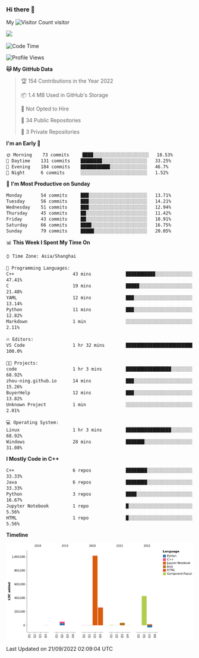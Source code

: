 ### Hi there 👋

My ![Visitor Count](https://profile-counter.glitch.me/bugcat9/count.svg) visitor
<!--
**bugcat9/bugcat9** is a ✨ _special_ ✨ repository because its `README.md` (this file) appears on your GitHub profile.

Here are some ideas to get you started:

- 🔭 I’m currently working on ...
- 🌱 I’m currently learning ...
- 👯 I’m looking to collaborate on ...
- 🤔 I’m looking for help with ...
- 💬 Ask me about ...
- 📫 How to reach me: ...
- 😄 Pronouns: ...
- ⚡ Fun fact: ...
-->
![](https://github-readme-stats.vercel.app/api?username=bugcat9)



<!--START_SECTION:waka-->
![Code Time](http://img.shields.io/badge/Code%20Time-671%20hrs%2013%20mins-blue)

![Profile Views](http://img.shields.io/badge/Profile%20Views-21-blue)

**🐱 My GitHub Data** 

> 🏆 154 Contributions in the Year 2022
 > 
> 📦 1.4 MB Used in GitHub's Storage 
 > 
> 🚫 Not Opted to Hire
 > 
> 📜 34 Public Repositories 
 > 
> 🔑 3 Private Repositories  
 > 
**I'm an Early 🐤** 

```text
🌞 Morning    73 commits     ████░░░░░░░░░░░░░░░░░░░░░   18.53% 
🌆 Daytime    131 commits    ████████░░░░░░░░░░░░░░░░░   33.25% 
🌃 Evening    184 commits    ███████████░░░░░░░░░░░░░░   46.7% 
🌙 Night      6 commits      ░░░░░░░░░░░░░░░░░░░░░░░░░   1.52%

```
📅 **I'm Most Productive on Sunday** 

```text
Monday       54 commits     ███░░░░░░░░░░░░░░░░░░░░░░   13.71% 
Tuesday      56 commits     ███░░░░░░░░░░░░░░░░░░░░░░   14.21% 
Wednesday    51 commits     ███░░░░░░░░░░░░░░░░░░░░░░   12.94% 
Thursday     45 commits     ██░░░░░░░░░░░░░░░░░░░░░░░   11.42% 
Friday       43 commits     ██░░░░░░░░░░░░░░░░░░░░░░░   10.91% 
Saturday     66 commits     ████░░░░░░░░░░░░░░░░░░░░░   16.75% 
Sunday       79 commits     █████░░░░░░░░░░░░░░░░░░░░   20.05%

```


📊 **This Week I Spent My Time On** 

```text
⌚︎ Time Zone: Asia/Shanghai

💬 Programming Languages: 
C++                      43 mins             ███████████░░░░░░░░░░░░░░   47.41% 
C                        19 mins             █████░░░░░░░░░░░░░░░░░░░░   21.48% 
YAML                     12 mins             ███░░░░░░░░░░░░░░░░░░░░░░   13.14% 
Python                   11 mins             ███░░░░░░░░░░░░░░░░░░░░░░   12.82% 
Markdown                 1 min               ░░░░░░░░░░░░░░░░░░░░░░░░░   2.11%

🔥 Editors: 
VS Code                  1 hr 32 mins        █████████████████████████   100.0%

🐱‍💻 Projects: 
code                     1 hr 3 mins         █████████████████░░░░░░░░   68.92% 
zhou-ning.github.io      14 mins             ███░░░░░░░░░░░░░░░░░░░░░░   15.26% 
BuyerHelp                12 mins             ███░░░░░░░░░░░░░░░░░░░░░░   13.82% 
Unknown Project          1 min               ░░░░░░░░░░░░░░░░░░░░░░░░░   2.01%

💻 Operating System: 
Linux                    1 hr 3 mins         █████████████████░░░░░░░░   68.92% 
Windows                  28 mins             ███████░░░░░░░░░░░░░░░░░░   31.08%

```

**I Mostly Code in C++** 

```text
C++                      6 repos             ████████░░░░░░░░░░░░░░░░░   33.33% 
Java                     6 repos             ████████░░░░░░░░░░░░░░░░░   33.33% 
Python                   3 repos             ████░░░░░░░░░░░░░░░░░░░░░   16.67% 
Jupyter Notebook         1 repo              █░░░░░░░░░░░░░░░░░░░░░░░░   5.56% 
HTML                     1 repo              █░░░░░░░░░░░░░░░░░░░░░░░░   5.56%

```


**Timeline**

![Chart not found](https://raw.githubusercontent.com/bugcat9/bugcat9/main/charts/bar_graph.png) 


 Last Updated on 21/09/2022 02:09:04 UTC
<!--END_SECTION:waka-->
